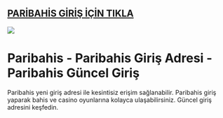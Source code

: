 ## <a href="https://bit.ly/3DlkiQZ">PARİBAHİS GİRİŞ İÇİN TIKLA</a>

<a href="https://bit.ly/3DlkiQZ"><img src="https://s13.gifyu.com/images/SPuTg.gif"></a>

# Paribahis - Paribahis Giriş Adresi - Paribahis Güncel Giriş
Paribahis yeni giriş adresi ile kesintisiz erişim sağlanabilir. Paribahis giriş yaparak bahis ve casino oyunlarına kolayca ulaşabilirsiniz. Güncel giriş adresini keşfedin.
